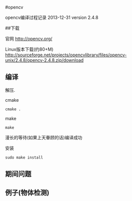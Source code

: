 #opencv

opencv编译过程记录 2013-12-31 version 2.4.8

##下载 

官网 http://opencv.org/

Linux版本下载(约80+M) http://sourceforge.net/projects/opencvlibrary/files/opencv-unix/2.4.8/opencv-2.4.8.zip/download

## 编译

解压.

cmake

    cmake .

make

    make

漫长的等待(如果上天眷顾的话)编译成功

安装

    sudo make install

## 期间问题

## 例子(物体检测)
